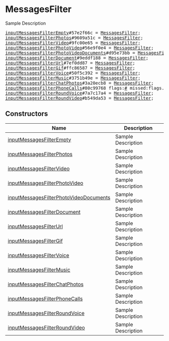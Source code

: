 # MessagesFilter

Sample Description

<pre>
<a href="../constructor/inputMessagesFilterEmpty.md">inputMessagesFilterEmpty</a>#57e2f66c = <a href="../type/MessagesFilter.md">MessagesFilter</a>;
<a href="../constructor/inputMessagesFilterPhotos.md">inputMessagesFilterPhotos</a>#9609a51c = <a href="../type/MessagesFilter.md">MessagesFilter</a>;
<a href="../constructor/inputMessagesFilterVideo.md">inputMessagesFilterVideo</a>#9fc00e65 = <a href="../type/MessagesFilter.md">MessagesFilter</a>;
<a href="../constructor/inputMessagesFilterPhotoVideo.md">inputMessagesFilterPhotoVideo</a>#56e9f0e4 = <a href="../type/MessagesFilter.md">MessagesFilter</a>;
<a href="../constructor/inputMessagesFilterPhotoVideoDocuments.md">inputMessagesFilterPhotoVideoDocuments</a>#d95e73bb = <a href="../type/MessagesFilter.md">MessagesFilter</a>;
<a href="../constructor/inputMessagesFilterDocument.md">inputMessagesFilterDocument</a>#9eddf188 = <a href="../type/MessagesFilter.md">MessagesFilter</a>;
<a href="../constructor/inputMessagesFilterUrl.md">inputMessagesFilterUrl</a>#7ef0dd87 = <a href="../type/MessagesFilter.md">MessagesFilter</a>;
<a href="../constructor/inputMessagesFilterGif.md">inputMessagesFilterGif</a>#ffc86587 = <a href="../type/MessagesFilter.md">MessagesFilter</a>;
<a href="../constructor/inputMessagesFilterVoice.md">inputMessagesFilterVoice</a>#50f5c392 = <a href="../type/MessagesFilter.md">MessagesFilter</a>;
<a href="../constructor/inputMessagesFilterMusic.md">inputMessagesFilterMusic</a>#3751b49e = <a href="../type/MessagesFilter.md">MessagesFilter</a>;
<a href="../constructor/inputMessagesFilterChatPhotos.md">inputMessagesFilterChatPhotos</a>#3a20ecb8 = <a href="../type/MessagesFilter.md">MessagesFilter</a>;
<a href="../constructor/inputMessagesFilterPhoneCalls.md">inputMessagesFilterPhoneCalls</a>#80c99768 flags:<a href="../type/#.md">#</a> missed:flags.0?<a href="../type/true.md">true</a> = <a href="../type/MessagesFilter.md">MessagesFilter</a>;
<a href="../constructor/inputMessagesFilterRoundVoice.md">inputMessagesFilterRoundVoice</a>#7a7c17a4 = <a href="../type/MessagesFilter.md">MessagesFilter</a>;
<a href="../constructor/inputMessagesFilterRoundVideo.md">inputMessagesFilterRoundVideo</a>#b549da53 = <a href="../type/MessagesFilter.md">MessagesFilter</a>;
</pre>

## Constructors

| Name | Description |
|------|-------------|
| [inputMessagesFilterEmpty](../constructor/inputMessagesFilterEmpty.md) | Sample Description |
| [inputMessagesFilterPhotos](../constructor/inputMessagesFilterPhotos.md) | Sample Description |
| [inputMessagesFilterVideo](../constructor/inputMessagesFilterVideo.md) | Sample Description |
| [inputMessagesFilterPhotoVideo](../constructor/inputMessagesFilterPhotoVideo.md) | Sample Description |
| [inputMessagesFilterPhotoVideoDocuments](../constructor/inputMessagesFilterPhotoVideoDocuments.md) | Sample Description |
| [inputMessagesFilterDocument](../constructor/inputMessagesFilterDocument.md) | Sample Description |
| [inputMessagesFilterUrl](../constructor/inputMessagesFilterUrl.md) | Sample Description |
| [inputMessagesFilterGif](../constructor/inputMessagesFilterGif.md) | Sample Description |
| [inputMessagesFilterVoice](../constructor/inputMessagesFilterVoice.md) | Sample Description |
| [inputMessagesFilterMusic](../constructor/inputMessagesFilterMusic.md) | Sample Description |
| [inputMessagesFilterChatPhotos](../constructor/inputMessagesFilterChatPhotos.md) | Sample Description |
| [inputMessagesFilterPhoneCalls](../constructor/inputMessagesFilterPhoneCalls.md) | Sample Description |
| [inputMessagesFilterRoundVoice](../constructor/inputMessagesFilterRoundVoice.md) | Sample Description |
| [inputMessagesFilterRoundVideo](../constructor/inputMessagesFilterRoundVideo.md) | Sample Description |

